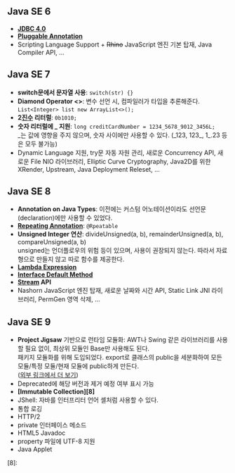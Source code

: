 ## Java SE 6
- **[JDBC 4.0][1]**
- **[Pluggable Annotation][2]**
- Scripting Language Support + ~~Rhino~~ JavaScript 엔진 기본 탑재, Java Compiler API, ...

## Java SE 7
- **switch문에서 문자열 사용**: `switch(str) {}`
- **Diamond Operator <>**: 변수 선언 시, 컴파일러가 타입을 추론해준다. `List<Integer> list new ArrayList<>();`
- **2[진수][3] 리터럴**: `0b1010;`
- **숫자 리터럴에 _ 지원**: `long creditCardNumber = 1234_5678_9012_3456L;`  
\_는 값에 영향을 주지 않으며, 숫자 사이에만 사용할 수 있다. (\_123, 123\_, 1\_.23 등은 모두 불가능)
- Dynamic Language 지원, try문 자동 자원 관리, 새로운 Concurrency API, 새로운 File NIO 라이브러리, Elliptic Curve Cryptography, Java2D를 위한 XRender, Upstream, Java Deployment Releset, ...

## Java SE 8
- **Annotation on Java Types**: 이전에는 커스텀 어노테이션이라도 선언문(declaration)에만 사용할 수 있었다.
- **[Repeating Annotation][2]**: `@Rpeatable`
- **Unsigned Integer 연산**: divideUnsigned(a, b), remainderUnsigned(a, b), compareUnsigned(a, b)  
unsigned는 언더플로우의 위험 등이 있으며, 사용이 권장되지 않는다. 따라서 자료형으로 만들지 않고 따로 함수를 제공한다.
- **[Lambda Expression][4]**
- **[Interface Default Method][5]**
- **[Stream][6] API**
- Nashorn JavaScript 엔진 탑재, 새로운 날짜와 시간 API, Static Link JNI 라이브러리, PermGen 영역 삭제, ...

## Java SE 9
- **Project Jigsaw** 기반으로 런타임 모듈화: AWT나 Swing 같은 라이브러리를 사용할 필요 없이, 최상위 모듈인 Base만 사용해도 된다.  
패키지 모듈화를 위해 도입되었다. export로 클래스의 public을 세분화하여 모든 모듈/특정 모듈/현재 모듈에 public하게 만든다.  
([외부 링크에서 더 보기][7])
- Deprecated에 해당 버전과 제거 예정 여부 표시 가능
- **[Immutable Collection][8]**
- JShell: 자바를 인터프리터 언어 셸처럼 사용할 수 있다.
- 통합 로깅
- HTTP/2
- private 인터페이스 메소드
- HTML5 Javadoc
- property 파일에 UTF-8 지원
- Java Applet

[1]: https://github.com/ipari3/java/blob/main/%EB%AC%B8%EB%B2%95/%EC%9E%90%EB%B0%94%20%EB%B2%84%EC%A0%84%20%EC%84%A4%EB%AA%85/JDBC.md
[2]: https://github.com/ipari3/java/blob/main/%EB%AC%B8%EB%B2%95/%EC%9E%90%EB%B0%94%20%EB%B2%84%EC%A0%84%20%EC%84%A4%EB%AA%85/Annotation.md
[3]: https://github.com/ipari3/java/new/main/%EB%AC%B8%EB%B2%95/%EC%9E%90%EB%B0%94%20%EB%B2%84%EC%A0%84%20%EC%84%A4%EB%AA%85
[4]: https://github.com/ipari3/java/blob/main/%EB%AC%B8%EB%B2%95/%EC%9E%90%EB%B0%94%20%EB%B2%84%EC%A0%84%20%EC%84%A4%EB%AA%85/Lambda%20Expression.md
[5]: https://github.com/ipari3/java/blob/main/%EB%AC%B8%EB%B2%95/%EC%9E%90%EB%B0%94%20%EB%B2%84%EC%A0%84%20%EC%84%A4%EB%AA%85/Interface.md#%EB%94%94%ED%8F%B4%ED%8A%B8-%EB%A9%94%EC%86%8C%EB%93%9C
[6]: https://github.com/ipari3/java/blob/main/%EB%AC%B8%EB%B2%95/%EC%9E%90%EB%B0%94%20%EB%B2%84%EC%A0%84%20%EC%84%A4%EB%AA%85/Stream.md
[7]: https://www.baeldung.com/java-9-modularity
[8]: 
